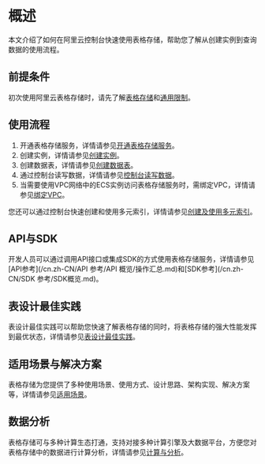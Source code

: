 # 概述

本文介绍了如何在阿里云控制台快速使用表格存储，帮助您了解从创建实例到查询数据的使用流程。

## 前提条件

初次使用阿里云表格存储时，请先了解[表格存储](/cn.zh-CN/产品简介/什么是表格存储.md)和[通用限制](/cn.zh-CN/功能介绍/使用限制/通用限制.md)。

## 使用流程

1.  开通表格存储服务，详情请参见[开通表格存储服务](/cn.zh-CN/快速入门/开通表格存储服务.md)。
2.  创建实例，详情请参见[创建实例](/cn.zh-CN/快速入门/创建实例.md)。
3.  创建数据表，详情请参见[创建数据表](/cn.zh-CN/快速入门/创建数据表.md)。
4.  通过控制台读写数据，详情请参见[控制台读写数据](/cn.zh-CN/快速入门/控制台读写数据.md)。
5.  当需要使用VPC网络中的ECS实例访问表格存储服务时，需绑定VPC，详情请参见[绑定VPC](/cn.zh-CN/快速入门/（可选）绑定VPC.md)。

您还可以通过控制台快速创建和使用多元索引，详情请参见[创建及使用多元索引](/cn.zh-CN/快速入门/创建及使用多元索引.md)。

## API与SDK

开发人员可以通过调用API接口或集成SDK的方式使用表格存储服务，详情请参见[API参考](/cn.zh-CN/API 参考/API 概览/操作汇总.md)和[SDK参考](/cn.zh-CN/SDK 参考/SDK概览.md)。

## 表设计最佳实践

表设计最佳实践可以帮助您快速了解表格存储的同时，将表格存储的强大性能发挥到最优状态，详情请参见[表设计最佳实践](/cn.zh-CN/最佳实践/表设计最佳实践/背景.md)。

## 适用场景与解决方案

表格存储为您提供了多种使用场景、使用方式、设计思路、架构实现、解决方案等，详情请参见[适用场景](/cn.zh-CN/产品简介/适用场景.md)。

## 数据分析

表格存储可与多种计算生态打通，支持对接多种计算引擎及大数据平台，方便您对表格存储中的数据进行计算分析，详情请参见[计算与分析](/cn.zh-CN/计算与分析/MaxCompute/使用MaxCompute访问表格存储.md)。

